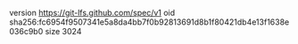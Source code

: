 version https://git-lfs.github.com/spec/v1
oid sha256:fc6954f9507341e5a8da4bb7f0b92813691d8b1f80421db4e13f1638e036c9b0
size 3024
